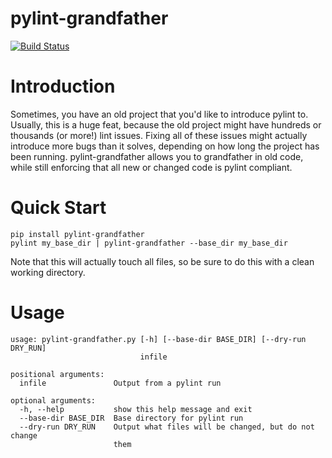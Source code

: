 # pylint-grandfather

[![Build Status](https://travis-ci.org/jacob-meacham/pylint-grandfather.svg?branch=develop)](https://travis-ci.org/jacob-meacham/pylint-grandfather)

# Introduction
Sometimes, you have an old project that you'd like to introduce pylint to. Usually, this is a huge feat, because the old project might have hundreds or thousands (or more!) lint issues. Fixing all of these issues might actually introduce more bugs than it solves, depending on how long the project has been running. pylint-grandfather allows you to grandfather in old code, while still enforcing that all new or changed code is pylint compliant.

# Quick Start
```
pip install pylint-grandfather
pylint my_base_dir | pylint-grandfather --base_dir my_base_dir
```

Note that this will actually touch all files, so be sure to do this with a clean working directory.

# Usage
```
usage: pylint-grandfather.py [-h] [--base-dir BASE_DIR] [--dry-run DRY_RUN]
                             infile

positional arguments:
  infile               Output from a pylint run

optional arguments:
  -h, --help           show this help message and exit
  --base-dir BASE_DIR  Base directory for pylint run
  --dry-run DRY_RUN    Output what files will be changed, but do not change
                       them
```
